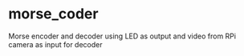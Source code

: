 # morse_coder
Morse encoder and decoder using LED as output and video
from RPi camera as input for decoder
